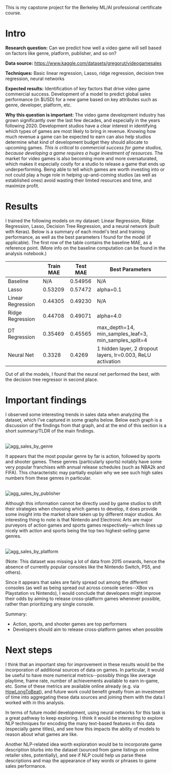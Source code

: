 This is my capstone project for the Berkeley ML/AI professional certificate course.

# Intro

**Research question:** Can we predict how well a video game will sell based on factors like genre, platform, publisher, and so on?

 

**Data source:** https://www.kaggle.com/datasets/gregorut/videogamesales

 

**Techniques:** Basic linear regression, Lasso, ridge regression, decision tree regression, neural networks



**Expected results:** Identification of key factors that drive video game commercial success. Development of a model to predict global sales performance (in $USD) for a new game based on key attributes such as genre, developer, platform, etc. 

 

**Why this question is important:** The video game development industry has grown significantly over the last few decades, and especially in the years following 2020. Development studios have a clear interest in identifying which types of games are most likely to bring in revenue. Knowing how much revenue a game can be expected to earn can also help studios determine what kind of development budget they should allocate to upcoming games. _This is critical to commercial success for game studios, because developing a game requires a huge investment of resources._ The market for video games is also becoming more and more oversaturated, which makes it especially costly for a studio to release a game that ends up underperforming. Being able to tell which games are worth investing into or not could play a huge role in helping up-and-coming studios (as well as established ones) avoid wasting their limited resources and time, and maximize profit.



# Results

I trained the following models on my dataset: Linear Regression, Ridge Regression, Lasso, Decision Tree Regression, and a neural network (built with Keras). Below is a summary of each model's test and training performance, as well as the best parameters I found for the model (if applicable). The first row of the table contains the baseline MAE, as a reference point. (More info on the baseline computation can be found in the analysis notebook.)

|   | Train MAE   | Test MAE  | Best Parameters  |
|---|---|---|---|
| Baseline | N/A | 0.54956 | N/A |
| Lasso  | 0.53209 | 0.57472  | alpha=0.1  |
| Linear Regression  | 0.44305  | 0.49230  | N/A  |
| Ridge Regression  | 0.44708  | 0.49071  |  alpha=4.0 |
| DT Regression  | 0.35469  | 0.45565  | max_depth=14, min_samples_leaf=3, min_samples_split=4  |
| Neural Net  | 0.3328  | 0.4269  | 1 hidden layer, 2 dropout layers, lr=0.003, ReLU activation  |

Out of all the models, I found that the neural net performed the best, with the decision tree regressor in second place. 



# Important findings
I observed some interesting trends in sales data when analyzing the dataset, which I've captured in some graphs below. Below each graph is a discussion of the findings from that graph, and at the end of this section is a short summary/TLDR of the main findings.
<br>
<br>

![agg_sales_by_genre](https://github.com/user-attachments/assets/20ef3fe3-3849-4469-90a4-2488239d9b8d)

It appears that the most popular genre by far is action, followed by sports and shooter games. These genres (particularly sports) notably have some very popular franchises with annual release schedules (such as NBA2k and FIFA). This characteristic may partially explain why we see such high sales numbers from these genres in particular.
<br>
<br>

![agg_sales_by_publisher](https://github.com/user-attachments/assets/81bdc7ab-dc12-4513-b814-2c50040ef113)

Although this information cannot be directly used by game studios to shift their strategies when choosing which games to develop, it does provide some insight into the market share taken up by different major studios. An interesting thing to note is that Nintendo and Electronic Arts are major purveyors of action games and sports games respectively--which lines up nicely with action and sports being the top two highest-selling game genres.
<br>
<br>

![agg_sales_by_platform](https://github.com/user-attachments/assets/dabc57b1-b4f8-40c0-99fd-d552284e8c6c)

(Note: This dataset was missing a lot of data from 2015 onwards, hence the absence of currently popular consoles like the Nintendo Switch, PS5, and others).

Since it appears that sales are fairly spread out among the different consoles (as well as being spread out across console series--XBox vs Playstation vs Nintendo), I would conclude that developers might improve their odds by aiming to release cross-platform games whenever possible, rather than prioritizing any single console.

Summary:
* Action, sports, and shooter games are top performers
* Developers should aim to release cross-platform games when possible 


# Next steps
I think that an important step for improvement in these results would be the incorporation of additional sources of data on games. In particular, it would be useful to have more numerical metrics--possibly things like average playtime, frame rate, number of achievements available to earn in-game, etc. Some of these metrics are available online already (e.g. via [HowLongToBeat](https://howlongtobeat.com/)), and future work could benefit greatly from an investment of time into aggregating these data sources and joining them with the data I worked with in this analysis.

In terms of future model development, using neural networks for this task is a great pathway to keep exploring. I think it would be interesting to explore NLP techniques for encoding the many text-based features in this data (especially game titles), and see how this impacts the ability of models to reason about what games are like.

Another NLP-related idea worth exploration would be to incorporate game description blurbs into the dataset (sourced from game listings on online retailer sites, potentially), and see if NLP could help us parse these descriptions and map the appearance of key words or phrases to game sales performance. 
